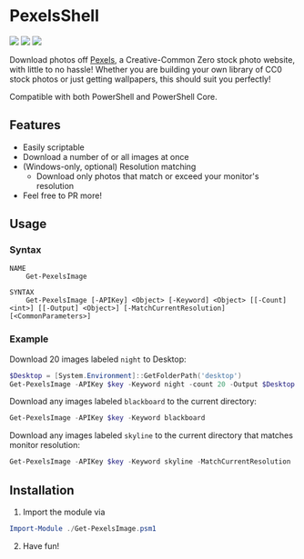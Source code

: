 # PexelsShell

![](https://img.shields.io/github/license/still34/pexelsshell.svg)
![](https://img.shields.io/github/issues/still34/pexelsshell.svg)
![](https://img.shields.io/github/issues-pr/still34/pexelsshell.svg)

Download photos off [Pexels](https://www.pexels.com/about/), a Creative-Common Zero stock photo website, with little to no hassle! Whether you are building your own library of CC0 stock photos or just getting wallpapers, this should suit you perfectly!

Compatible with both PowerShell and PowerShell Core.

## Features

- Easily scriptable
- Download a number of or all images at once
- (Windows-only, optional) Resolution matching
  - Download only photos that match or exceed your monitor's resolution
- Feel free to PR more!

## Usage

### Syntax

```
NAME
    Get-PexelsImage

SYNTAX
    Get-PexelsImage [-APIKey] <Object> [-Keyword] <Object> [[-Count] <int>] [[-Output] <Object>] [-MatchCurrentResolution] [<CommonParameters>]
```

### Example

Download 20 images labeled `night` to Desktop:
```powershell
$Desktop = [System.Environment]::GetFolderPath('desktop')
Get-PexelsImage -APIKey $key -Keyword night -count 20 -Output $Desktop
```

Download any images labeled `blackboard` to the current directory:
```powershell
Get-PexelsImage -APIKey $key -Keyword blackboard
```

Download any images labeled `skyline` to the current directory that matches monitor resolution:
```powershell
Get-PexelsImage -APIKey $key -Keyword skyline -MatchCurrentResolution
```

## Installation

1. Import the module via

```powershell
Import-Module ./Get-PexelsImage.psm1
```

2. Have fun!
